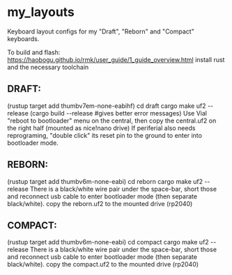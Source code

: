 # my_layouts
Keyboard layout configs for my "Draft", "Reborn" and "Compact" keyboards.

To build and flash:
https://haobogu.github.io/rmk/user_guide/1_guide_overview.html
install rust and the necessary toolchain

## DRAFT:
(rustup target add thumbv7em-none-eabihf)
cd draft
cargo make uf2  --release
(cargo build --release  #gives better error messages)
Use Vial "reboot to bootloader" menu on the central, then
copy the central.uf2 on the right half (mounted as nice!nano drive)
If periferial also needs reprograming, "double click" its reset pin to the ground to enter into bootloader mode.


## REBORN:
(rustup target add thumbv6m-none-eabi)
cd reborn
cargo make uf2  --release
There is a black/white wire pair under the space-bar, short those and reconnect usb cable to enter bootloader mode (then separate black/white).
copy the reborn.uf2 to the mounted drive (rp2040)

## COMPACT:
(rustup target add thumbv6m-none-eabi)
cd compact
cargo make uf2  --release
There is a black/white wire pair under the space-bar, short those and reconnect usb cable to enter bootloader mode (then separate black/white).
copy the compact.uf2 to the mounted drive (rp2040)
